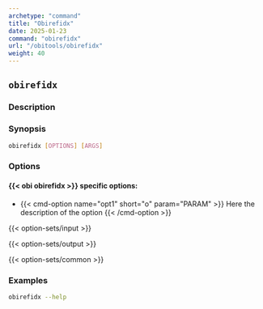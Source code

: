 ```yaml
---
archetype: "command"
title: "Obirefidx"
date: 2025-01-23
command: "obirefidx"
url: "/obitools/obirefidx"
weight: 40
---
```


## `obirefidx`

### Description 



### Synopsis

```bash
obirefidx [OPTIONS] [ARGS]
```

### Options

#### {{< obi obirefidx >}} specific options:

- {{< cmd-option name="opt1" short="o" param="PARAM" >}}
  Here the description of the option
  {{< /cmd-option >}}

{{< option-sets/input >}}

{{< option-sets/output >}}

{{< option-sets/common >}}

### Examples

```bash
obirefidx --help
```
